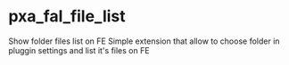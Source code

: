 # pxa_fal_file_list
Show folder files list on FE
Simple extension that allow to choose folder in pluggin settings and list it's files on FE
